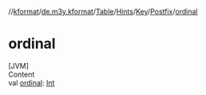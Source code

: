 //[kformat](../../../../../index.md)/[de.m3y.kformat](../../../../index.md)/[Table](../../../index.md)/[Hints](../../index.md)/[Key](../index.md)/[Postfix](index.md)/[ordinal](ordinal.md)



# ordinal  
[JVM]  
Content  
val [ordinal](ordinal.md): [Int](https://kotlinlang.org/api/latest/jvm/stdlib/kotlin/-int/index.html)  



